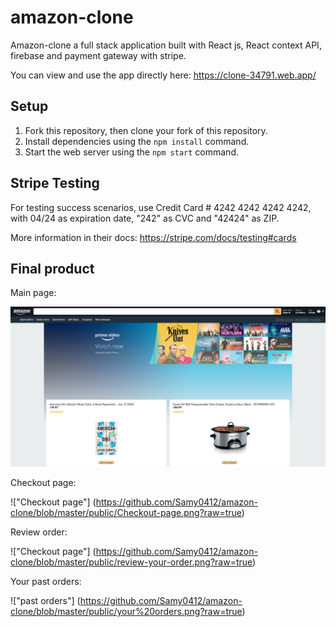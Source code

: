 # amazon-clone

Amazon-clone a full stack application built with React js, React context API, firebase and payment gateway with stripe.

You can view and use the app directly here: https://clone-34791.web.app/

## Setup

1. Fork this repository, then clone your fork of this repository.
2. Install dependencies using the `npm install` command.
3. Start the web server using the `npm start` command. 

## Stripe Testing

For testing success scenarios, use Credit Card # 4242 4242 4242 4242, with 04/24 as expiration date, "242" as CVC and "42424" as ZIP.

More information in their docs: <https://stripe.com/docs/testing#cards>

## Final product
Main page: 

!["main page"](https://github.com/Samy0412/amazon-clone/blob/master/public/main-app.png?raw=true)

Checkout page:

!["Checkout page"] (https://github.com/Samy0412/amazon-clone/blob/master/public/Checkout-page.png?raw=true)

Review order:

!["Checkout page"] (https://github.com/Samy0412/amazon-clone/blob/master/public/review-your-order.png?raw=true)

Your past orders:

!["past orders"] (https://github.com/Samy0412/amazon-clone/blob/master/public/your%20orders.png?raw=true)
